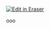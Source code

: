 <p><a target="_blank" href="https://eraser-qa.web.app/workspace/spZWmjcNHKhJlgF1m60e" id="edit-in-eraser-github-link"><img alt="Edit in Eraser" src="https://firebasestorage.googleapis.com/v0/b/second-petal-295822.appspot.com/o/images%2Fgithub%2FOpen%20in%20Eraser.svg?alt=media&amp;token=968381c8-a7e7-472a-8ed6-4a6626da5501"></a></p>

ooo


<!--- Eraser file: https://eraser-qa.web.app/workspace/spZWmjcNHKhJlgF1m60e --->